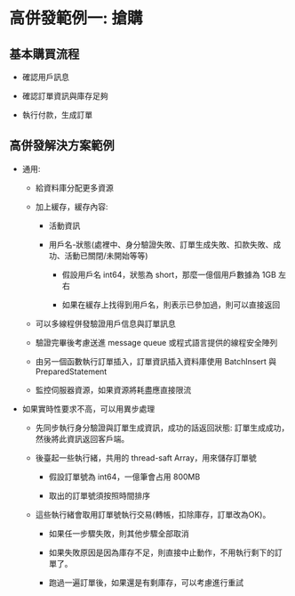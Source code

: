# 高併發範例一: 搶購

## 基本購買流程

+ 確認用戶訊息

+ 確認訂單資訊與庫存足夠

+ 執行付款，生成訂單

## 高併發解決方案範例

+ 通用:

    + 給資料庫分配更多資源

    + 加上緩存，緩存內容:

        + 活動資訊

        + 用戶名-狀態(處裡中、身分驗證失敗、訂單生成失敗、扣款失敗、成功、活動已關閉/未開始等等)

            + 假設用戶名 int64，狀態為 short，那麼一億個用戶數據為 1GB 左右

            + 如果在緩存上找得到用戶名，則表示已參加過，則可以直接返回

    + 可以多線程併發驗證用戶信息與訂單訊息

    + 驗證完畢後考慮送進 message queue 或程式語言提供的線程安全陣列
    
    + 由另一個函數執行訂單插入，訂單資訊插入資料庫使用 BatchInsert 與 PreparedStatement

    + 監控伺服器資源，如果資源將耗盡應直接限流

+ 如果實時性要求不高，可以用異步處理

    + 先同步執行身分驗證與訂單生成資訊，成功的話返回狀態: 訂單生成成功，然後將此資訊返回客戶端。

    + 後臺起一些執行緒，共用的 thread-saft Array，用來儲存訂單號

        + 假設訂單號為 int64，一億筆會占用 800MB

        + 取出的訂單號須按照時間排序
      
    + 這些執行緒會取用訂單號執行交易(轉帳，扣除庫存，訂單改為OK)。

        + 如果任一步驟失敗，則其他步驟全部取消

        + 如果失敗原因是因為庫存不足，則直接中止動作，不用執行剩下的訂單了。

        + 跑過一遍訂單後，如果還是有剩庫存，可以考慮進行重試